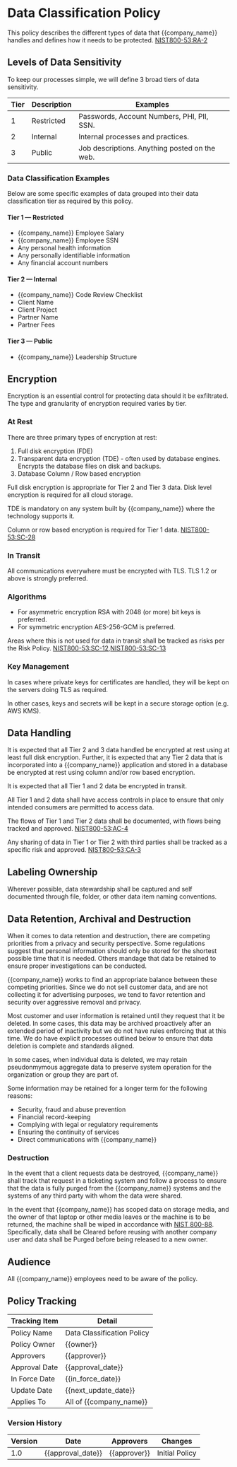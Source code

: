 # Data Classification Policy

This policy describes the different types of data that {{company_name}} handles and defines how it needs to be protected.
[NIST800-53:RA-2](https://nvd.nist.gov/800-53/Rev4/control/RA-2)

## Levels of Data Sensitivity

To keep our processes simple, we will define 3 broad tiers of data sensitivity.

| Tier | Description | Examples |
| -----|-------------|----------|
| 1 | Restricted | Passwords, Account Numbers, PHI, PII, SSN.  |
| 2 | Internal | Internal processes and practices. |
| 3 | Public | Job descriptions. Anything posted on the web. |

### Data Classification Examples

Below are some specific examples of data grouped into their data classification
tier as required by this policy.

#### Tier 1 — Restricted

* {{company_name}} Employee Salary
* {{company_name}} Employee SSN
* Any personal health information
* Any personally identifiable information
* Any financial account numbers

#### Tier 2 — Internal

* {{company_name}} Code Review Checklist
* Client Name
* Client Project
* Partner Name
* Partner Fees

#### Tier 3 — Public

* {{company_name}} Leadership Structure

## Encryption

Encryption is an essential control for protecting data should it be exfiltrated.
The type and granularity of encryption required varies by tier.

### At Rest

There are three primary types of encryption at rest:

1. Full disk encryption (FDE)
1. Transparent data encryption (TDE) - often used by database engines. Encrypts
   the database files on disk and backups.
1. Database Column / Row based encryption

Full disk encryption is appropriate for Tier 2 and Tier 3 data.  Disk level
encryption is required for all cloud storage.

TDE is mandatory on any system built by {{company_name}} where the technology
supports it.

Column or row based encryption is required for Tier 1 data.
[NIST800-53:SC-28](https://nvd.nist.gov/800-53/Rev4/control/SC-28)

### In Transit

All communications everywhere must be encrypted with TLS. TLS 1.2 or above
is strongly preferred.

### Algorithms

* For asymmetric encryption RSA with 2048 (or more) bit keys is preferred.
* For symmetric encryption AES-256-GCM is preferred.

Areas where this is not used for data in transit shall be tracked as risks per the Risk Policy.
[NIST800-53:SC-12](https://nvd.nist.gov/800-53/Rev4/control/SC-12),[NIST800-53:SC-13](https://nvd.nist.gov/800-53/Rev4/control/SC-13)

### Key Management

In cases where private keys for certificates are handled, they will be kept on the servers doing TLS as required.

In other cases, keys and secrets will be kept in a secure storage option (e.g. AWS KMS).

## Data Handling

It is expected that all Tier 2 and 3 data handled be encrypted at rest
using at least full disk encryption. Further, it is expected that any Tier 2
data that is incorporated into a {{company_name}} application and stored in a
database be encrypted at rest using column and/or row based encryption.

It is expected that all Tier 1 and 2 data be encrypted in transit.

All Tier 1 and 2 data shall have access controls in place to ensure that only
intended consumers are permitted to access data.

The flows of Tier 1 and Tier 2 data shall be documented, with flows being
tracked and approved. [NIST800-53:AC-4](https://nvd.nist.gov/800-53/Rev4/control/AC-4)

Any sharing of data in Tier 1 or Tier 2 with third parties shall be tracked as
a specific risk and approved. [NIST800-53:CA-3](https://nvd.nist.gov/800-53/Rev4/control/CA-3)

## Labeling Ownership

Wherever possible, data stewardship shall be captured and self documented through file, folder, or other data
item naming conventions.

## Data Retention, Archival and Destruction

When it comes to data retention and destruction, there are competing priorities
from a privacy and security perspective.  Some regulations suggest that personal information
should only be stored for the shortest possible time that it is needed.  Others mandage that
data be retained to ensure proper investigations can be conducted.

{{company_name}} works to find an appropriate balance between these competing priorities.
Since we do not sell customer data, and are not collecting it for advertising purposes,
we tend to favor retention and security over aggressive removal and privacy.

Most customer and user information is retained until they request that it be deleted.  In
some cases, this data may be archived proactively after an extended period of inactivity
but we do not have rules enforcing that at this time.  We do have explicit processes 
outlined below to ensure that data deletion is complete and standards aligned.

In some cases, when individual data is deleted, we may retain pseudonmymous aggregate
data to preserve system operation for the organization or group they are part of.

Some information may be retained for a longer term for the following reasons:

* Security, fraud and abuse prevention
* Financial record-keeping
* Complying with legal or regulatory requirements
* Ensuring the continuity of services
* Direct communications with {{company_name}}

### Destruction 

In the event that a client requests data be destroyed, {{company_name}} shall
track that request in a ticketing system and follow a process to ensure that
the data is fully purged from the {{company_name}} systems and the systems of
any third party with whom the data were shared.

In the event that {{company_name}} has scoped data on storage media, and the
owner of that laptop or other media leaves or the machine is to be returned,
the machine shall be wiped in accordance with [NIST 800-88](https://nvlpubs.nist.gov/nistpubs/SpecialPublications/NIST.SP.800-88r1.pdf). Specifically, data shall be Cleared before reusing with another company user
and data shall be Purged before being released to a new owner.

## Audience

All {{company_name}} employees need to be aware of the policy.

## Policy Tracking

| Tracking Item   | Detail |
|-----------------|--------|
| Policy Name     | Data Classification Policy |
| Policy Owner    | {{owner}} |
| Approvers       | {{approver}} |
| Approval Date   | {{approval_date}} |
| In Force Date   | {{in_force_date}} |
| Update Date     | {{next_update_date}} |
| Applies To      | All of {{company_name}} |

### Version History

| Version | Date | Approvers | Changes |
|--|--|--|--|
| 1.0 | {{approval_date}} | {{approver}} | Initial Policy |
